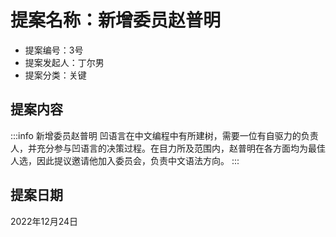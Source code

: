 # 提案名称：新增委员赵普明

- 提案编号：3号
- 提案发起人：丁尔男
- 提案分类：关键

## 提案内容

:::info 新增委员赵普明
凹语言在中文编程中有所建树，需要一位有自驱力的负责人，并充分参与凹语言的决策过程。在目力所及范围内，赵普明在各方面均为最佳人选，因此提议邀请他加入委员会，负责中文语法方向。
:::

## 提案日期

2022年12月24日